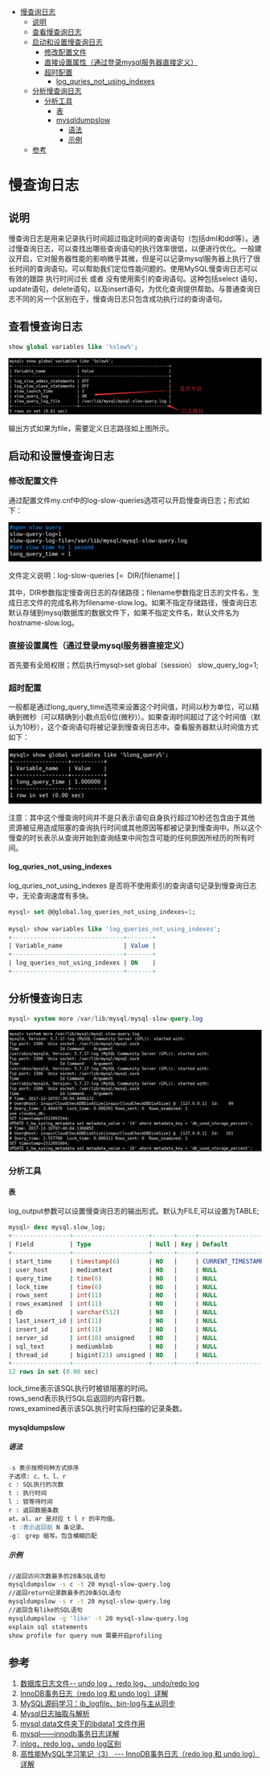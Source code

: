 <!-- TOC -->

- [慢查询日志](#慢查询日志)
    - [说明](#说明)
    - [查看慢查询日志](#查看慢查询日志)
    - [启动和设置慢查询日志](#启动和设置慢查询日志)
        - [修改配置文件](#修改配置文件)
        - [直接设置属性（通过登录mysql服务器直接定义）](#直接设置属性通过登录mysql服务器直接定义)
        - [超时配置](#超时配置)
            - [log_quries_not_using_indexes](#log_quries_not_using_indexes)
    - [分析慢查询日志](#分析慢查询日志)
        - [分析工具](#分析工具)
            - [表](#表)
            - [mysqldumpslow](#mysqldumpslow)
                - [语法](#语法)
                - [示例](#示例)
    - [参考](#参考)

<!-- /TOC -->
# 慢查询日志

## 说明

慢查询日志是用来记录执行时间超过指定时间的查询语句（包括dml和ddl等）。通过慢查询日志，可以查找出哪些查询语句的执行效率很低，以便进行优化。一般建议开启，它对服务器性能的影响微乎其微，但是可以记录mysql服务器上执行了很长时间的查询语句。可以帮助我们定位性能问题的。使用MySQL慢查询日志可以有效的跟踪 执行时间过长 或者 没有使用索引的查询语句。这种包括select 语句，update语句，delete语句，以及insert语句，为优化查询提供帮助。与普通查询日志不同的另一个区别在于，慢查询日志只包含成功执行过的查询语句。

## 查看慢查询日志

```sql
show global variables like '%slow%';
```

<div align=center>

![1589444344246.png](..\images\1589444344246.png)

</div>
输出方式如果为file，需要定义日志路径如上图所示。

## 启动和设置慢查询日志

### 修改配置文件

通过配置文件my.cnf中的log-slow-queries选项可以开启慢查询日志；形式如下：
<div align=center>

![1589444455739.png](..\images\1589444455739.png)

</div>
文件定义说明：log-slow-queries [=  DIR/[filename] ]  

其中，DIR参数指定慢查询日志的存储路径；filename参数指定日志的文件名，生成日志文件的完成名称为filename-slow.log。如果不指定存储路径，慢查询日志默认存储到mysql数据库的数据文件下，如果不指定文件名，默认文件名为hostname-slow.log。

### 直接设置属性（通过登录mysql服务器直接定义）

首先要有全局权限；然后执行mysql>set global（session） slow_query_log=1;

### 超时配置

一般都是通过long_query_time选项来设置这个时间值，时间以秒为单位，可以精确到微秒（可以精确到小数点后6位(微秒)）。如果查询时间超过了这个时间值（默认为10秒），这个查询语句将被记录到慢查询日志中。查看服务器默认时间值方式如下：
<div align=center>

![1589444539188.png](..\images\1589444539188.png)

</div>

注意：其中这个慢查询时间并不是只表示语句自身执行超过10秒还包含由于其他资源被征用造成阻塞的查询执行时间或其他原因等都被记录到慢查询中。所以这个慢查的时长表示从查询开始到查询结束中间包含可能的任何原因所经历的所有时间。

#### log_quries_not_using_indexes

log_quries_not_using_indexes 是否将不使用索引的查询语句记录到慢查询日志中，无论查询速度有多快。

```sql
mysql> set @@global.log_queries_not_using_indexes=1;

mysql> show variables like 'log_queries_not_using_indexes';
+-------------------------------+-------+
| Variable_name                 | Value |
+-------------------------------+-------+
| log_queries_not_using_indexes | ON    |
+-------------------------------+-------+
```

## 分析慢查询日志

```sql
mysql> system more /var/lib/mysql/mysql-slow-query.log
```

<div align=center>

![1589444635250.png](..\images\1589444635250.png)

</div>

### 分析工具

#### 表

log_output参数可以设置慢查询日志的输出形式。默认为FILE,可以设置为TABLE;

```sql
mysql> desc mysql.slow_log;
+----------------+---------------------+------+-----+----------------------+--------------------------------+
| Field          | Type                | Null | Key | Default              | Extra                          |
+----------------+---------------------+------+-----+----------------------+--------------------------------+
| start_time     | timestamp(6)        | NO   |     | CURRENT_TIMESTAMP(6) | on update CURRENT_TIMESTAMP(6) |
| user_host      | mediumtext          | NO   |     | NULL                 |                                |
| query_time     | time(6)             | NO   |     | NULL                 |                                |
| lock_time      | time(6)             | NO   |     | NULL                 |                                |
| rows_sent      | int(11)             | NO   |     | NULL                 |                                |
| rows_examined  | int(11)             | NO   |     | NULL                 |                                |
| db             | varchar(512)        | NO   |     | NULL                 |                                |
| last_insert_id | int(11)             | NO   |     | NULL                 |                                |
| insert_id      | int(11)             | NO   |     | NULL                 |                                |
| server_id      | int(10) unsigned    | NO   |     | NULL                 |                                |
| sql_text       | mediumblob          | NO   |     | NULL                 |                                |
| thread_id      | bigint(21) unsigned | NO   |     | NULL                 |                                |
+----------------+---------------------+------+-----+----------------------+--------------------------------+
12 rows in set (0.00 sec)
```

lock_time表示该SQL执行时被锁阻塞的时间。  
rows_send表示执行SQL后返回的内容行数。  
rows_examined表示该SQL执行时实际扫描的记录条数。  

#### mysqldumpslow

##### 语法

```sql
-s 表示按照何种方式排序
子选项: c、t、l、r
c : SQL执行的次数
t : 执行时间
l : 锁等待时间
r : 返回数据条数
at、al、ar 是对应 t l r 的平均值。
-t :表示返回前 N 条记录。
-g： grep 缩写。包含模糊匹配
```

##### 示例

```bash
//返回访问次数最多的20条SQL语句
mysqldumpslow -s c -t 20 mysql-slow-query.log
//返回return记录数最多的20条SQL语句
mysqldumpslow -s r -t 20 mysql-slow-query.log
//返回含有like的SQL语句
mysqldumpslow -g 'like' -t 20 mysql-slow-query.log
explain sql statements
show profile for query num 需要开启profiling
```

## 参考

1. [数据库日志文件-- undo log 、redo log、 undo/redo log](https://blog.csdn.net/ggxxkkll/article/details/7616739)
2. [InnoDB事务日志（redo log 和 undo log）详解](https://blog.csdn.net/leonpenn/article/details/72778901)
3. [MySQL源码学习：ib_logfile、bin-log与主从同步](https://www.iteye.com/blog/dinglin-907123)
4. [Mysql日志抽取与解析](https://blog.csdn.net/hackerwin7/article/details/39896173)
5. [mysql data文件夹下的ibdata1 文件作用](https://blog.csdn.net/u010440155/article/details/54914353)
6. [mysql——innodb事务日志详解](https://blog.csdn.net/donghaixiaolongwang/article/details/60961603)
7. [inlog，redo log，undo log区别](https://blog.csdn.net/mydriverc2/article/details/50629599)
8. [高性能MySQL学习笔记（3） --- InnoDB事务日志（redo log 和 undo log）详解](http://www.itwendao.com/article/detail/450198.html)
